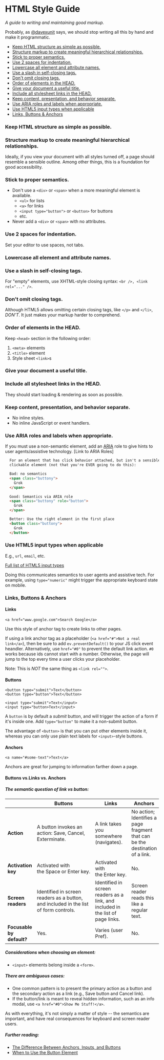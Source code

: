 # HTML Style Guide

_A guide to writing and maintaining good markup._

Probably, as [@davexunit](https://github.com/davexunit) says, we should stop writing all this by hand and make it programmatic. 


<!-- MarkdownTOC depth=3 -->

- [Keep HTML structure as simple as possible.](#keep-html-structure-as-simple-as-possible)
- [Structure markup to create meaningful hierarchical relationships.](#structure-markup-to-create-meaningful-hierarchical-relationships)
- [Stick to proper semantics.](#stick-to-proper-semantics)
- [Use 2 spaces for indentation.](#use-2-spaces-for-indentation)
- [Lowercase all element and attribute names.](#lowercase-all-element-and-attribute-names)
- [Use a slash in self-closing tags.](#use-a-slash-in-self-closing-tags)
- [Don't omit closing tags.](#dont-omit-closing-tags)
- [Order of elements in the HEAD.](#order-of-elements-in-the-head)
- [Give your document a useful title.](#give-your-document-a-useful-title)
- [Include all stylesheet links in the HEAD.](#include-all-stylesheet-links-in-the-head)
- [Keep content, presentation, and behavior separate.](#keep-content-presentation-and-behavior-separate)
- [Use ARIA roles and labels when appropriate.](#use-aria-roles-and-labels-when-appropriate)
- [Use HTML5 input types when applicable](#use-html5-input-types-when-applicable)
- [Links, Buttons & Anchors](#links-buttons--anchors)

<!-- /MarkdownTOC -->




<a name="keep-html-structure-as-simple-as-possible"></a>
### Keep HTML structure as simple as possible.


<a name="structure-markup-to-create-meaningful-hierarchical-relationships"></a>
### Structure markup to create meaningful hierarchical relationships.

Ideally, if you view your document with all styles turned off, a page should resemble a sensible outline. Among other things, this is a foundation for good accessibility.


<a name="stick-to-proper-semantics"></a>
### Stick to proper semantics.

* Don't use a `<div>` or `<span>` when a more meaningful element is available.
  * `<ul>` for lists
  * `<a>` for links
  * `<input type="button">` or `<button>` for buttons
  * etc.
* Never add a `<div>` or `<span>` with no attributes.


<a name="use-2-spaces-for-indentation"></a>
### Use 2 spaces for indentation.

Set your editor to use spaces, not tabs.


<a name="lowercase-all-element-and-attribute-names"></a>
### Lowercase all element and attribute names.


<a name="use-a-slash-in-self-closing-tags"></a>
### Use a slash in self-closing tags.

For "empty" elements, use XHTML-style closing syntax: `<br />, <link rel="..." />`.


<a name="dont-omit-closing-tags"></a>
### Don't omit closing tags.

Although HTML5 allows omitting certain closing tags, like `</p>` and `</li>`, *DON'T*. It just makes your markup harder to comprehend.


<a name="order-of-elements-in-the-head"></a>
### Order of elements in the HEAD.

Keep `<head>` section in the following order:

1. `<meta>` elements
2. `<title>` element
3. Style sheet `<link>`s


<a name="give-your-document-a-useful-title"></a>
### Give your document a useful title.

<a name="include-all-stylesheet-links-in-the-head"></a>
### Include all stylesheet links in the HEAD.

They should start loading & rendering as soon as possible.


<a name="keep-content-presentation-and-behavior-separate"></a>
### Keep content, presentation, and behavior separate.

* No inline styles.
* No inline JavaScript or event handlers.


<a name="use-aria-roles-and-labels-when-appropriate"></a>
### Use ARIA roles and labels when appropriate.

If you must use a non-semantic element, add an [ARIA](http://www.w3.org/TR/wai-aria/ "Accessible Rich Internet Applications") role to give hints to user agents/assistive technology. [Link to ARIA Roles]

```html
  For an element that has click behavior attached, but isn't a sensible
  clickable element (not that you're EVER going to do this): 

  Bad: no semantics
  <span class="buttony">
    Grok
  </span>
  
  Good: Semantics via ARIA role
  <span class="buttony" role="button">
    Grok
  </span>

  Better: Use the right element in the first place
  <button class="buttony">
    Grok
  </button>
```


<a name="use-html5-input-types-when-applicable"></a>
### Use HTML5 input types when applicable 

E.g., `url`, `email`, etc.

[Full list of HTML5 input types](https://developer.mozilla.org/en-US/docs/Web/HTML/Element/input#attr-type)

Doing this communicates semantics to user agents and assistive tech. For example, using `type="numeric"` might trigger the appropriate keyboard state on mobile.

<a name="links-buttons--anchors"></a>
### Links, Buttons & Anchors
#### Links
```
<a href="www.google.com">Search Google</a>
```

Use this style of anchor tag to create links to other pages.

If using a link anchor tag as a placeholder (`<a href="#">Not a real link</a>`), then be sure to add `ev.preventDefault()` to your JS click event heandler. Alternatively, use `href="#0"` to prevent the default link action. `#0` works because ids cannot start with a number. Otherwise, the page will jump to the top every time a user clicks your placeholder.

Note: This is *NOT* the same thing as `<link rel="">`.

#### Buttons
```
<button type="submit">Text</button>
<button type="button">Text</button>

<input type="submit">Text</input>
<input type="button>Text</input>
```

A `button` is by default a *submit* button, and will trigger the action of a form if it's inside one. Add `type="button"` to make it a non-submit button.

The advantage of `<button>` is that you can put other elements inside it, whereas you can only use plain text labels for `<input>`-style buttons.

#### Anchors
```
<a name="#some-text">Text</a>
```

Anchors are great for jumping to information farther down a page. 

#### Buttons vs.Links vs. Anchors
##### The semantic question of link vs button:
|  | **Buttons** | **Links** | **Anchors** |
|-|-|-|-|
| **Action** | A button invokes an action: Save, Cancel, Exterminate. | A link takes you somewhere (navigates). | No action; Identifies a page fragment that can be the destination of a link. |
| **Activation key** | Activated with the Space or Enter key. | Activated with the Enter key. | No. |
| **Screen readers** | Identified in screen readers as a button, and included in the list of form controls. | Identified in screen readers as a link, and included in the list of page links. | Screen reader reads this like a regular text. |
| **Focusable by default?** | Yes. | Varies (user Pref). | No. |

##### Considerations when choosing an element:
 * `<input>` elements belong inside a `<form>`.

##### There _are_ ambiguous cases:
* One common pattern is to present the primary action as a button and the secondary action as a link (e.g., Save button and Cancel link). 
* If the button/link is meant to reveal hidden information, such as an info modal, use `<a href="#0">Show Me Stuff!</a>`.

As with everything, it's not simply a matter of style -- the semantics are important, and have real consequences for keyboard and screen reader users.

##### Further reading:
- [The Difference Between Anchors, Inputs, and Buttons](https://davidwalsh.name/html5-buttons)
- [When to Use the Button Element](https://css-tricks.com/use-button-element/)
